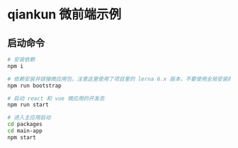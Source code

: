 # qiankun 微前端示例

## 启动命令

```bash
# 安装依赖
npm i

# 依赖安装并链接微应用包，注意这里使用了项目里的 lerna 6.x 版本，不要使用全局安装的 lerna 
npm run bootstrap

# 启动 react 和 vue 微应用的开发态
npm run start

# 进入主应用启动
cd packages
cd main-app
npm start
```
